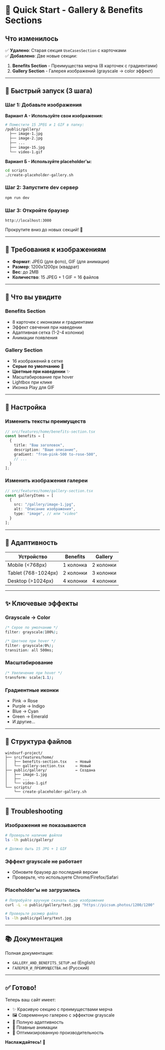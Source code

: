 # 🚀 Quick Start - Gallery & Benefits Sections

## Что изменилось

✅ **Удалено**: Старая секция `UseCasesSection` с карточками  
✅ **Добавлено**: Две новые секции:
1. **Benefits Section** - Преимущества мерча (8 карточек с градиентами)
2. **Gallery Section** - Галерея изображений (grayscale → color эффект)

---

## 🎯 Быстрый запуск (3 шага)

### Шаг 1: Добавьте изображения

**Вариант А - Используйте свои изображения:**
```bash
# Поместите 15 JPEG и 1 GIF в папку:
/public/gallery/
  ├── image-1.jpg
  ├── image-2.jpg
  ├── ...
  ├── image-15.jpg
  └── video-1.gif
```

**Вариант Б - Используйте placeholder'ы:**
```bash
cd scripts
./create-placeholder-gallery.sh
```

### Шаг 2: Запустите dev сервер
```bash
npm run dev
```

### Шаг 3: Откройте браузер
```
http://localhost:3000
```

Прокрутите вниз до новых секций! 🎉

---

## 📸 Требования к изображениям

- **Формат**: JPEG (для фото), GIF (для анимации)
- **Размер**: 1200x1200px (квадрат)
- **Вес**: до 2MB
- **Количество**: 15 JPEG + 1 GIF = 16 файлов

---

## 🎨 Что вы увидите

### Benefits Section
- 8 карточек с иконками и градиентами
- Эффект свечения при наведении
- Адаптивная сетка (1-2-4 колонки)
- Анимации появления

### Gallery Section  
- 16 изображений в сетке
- **Серые по умолчанию** 🎨
- **Цветные при наведении** ✨
- Масштабирование при hover
- Lightbox при клике
- Иконка Play для GIF

---

## 🔧 Настройка

### Изменить тексты преимуществ
```typescript
// src/features/home/benefits-section.tsx
const benefits = [
  {
    title: "Ваш заголовок",
    description: "Ваше описание",
    gradient: "from-pink-500 to-rose-500",
    // ...
  }
];
```

### Изменить изображения галереи
```typescript
// src/features/home/gallery-section.tsx
const galleryItems = [
  {
    src: "/gallery/image-1.jpg",
    alt: "Описание изображения",
    type: "image", // или "video"
  }
];
```

---

## 📱 Адаптивность

| Устройство | Benefits | Gallery |
|-----------|----------|---------|
| Mobile (<768px) | 1 колонка | 2 колонки |
| Tablet (768-1024px) | 2 колонки | 3 колонки |
| Desktop (>1024px) | 4 колонки | 4 колонки |

---

## ✨ Ключевые эффекты

### Grayscale → Color
```css
/* Серое по умолчанию */
filter: grayscale(100%);

/* Цветное при hover */
filter: grayscale(0%);
transition: all 500ms;
```

### Масштабирование
```css
/* Увеличение при hover */
transform: scale(1.1);
```

### Градиентные иконки
- Pink → Rose
- Purple → Indigo  
- Blue → Cyan
- Green → Emerald
- И другие...

---

## 📂 Структура файлов

```
windsurf-project/
├── src/features/home/
│   ├── benefits-section.tsx    ← Новый
│   └── gallery-section.tsx     ← Новый
├── public/gallery/             ← Создана
│   ├── image-1.jpg
│   ├── ...
│   └── video-1.gif
└── scripts/
    └── create-placeholder-gallery.sh
```

---

## 🐛 Troubleshooting

### Изображения не показываются
```bash
# Проверьте наличие файлов
ls -lh public/gallery/

# Должно быть 15 JPG + 1 GIF
```

### Эффект grayscale не работает
- Обновите браузер до последней версии
- Проверьте, что используете Chrome/Firefox/Safari

### Placeholder'ы не загрузились
```bash
# Попробуйте вручную скачать одно изображение
curl -L -o public/gallery/test.jpg "https://picsum.photos/1200/1200"

# Проверьте размер файла
ls -lh public/gallery/test.jpg
```

---

## 📚 Документация

Полная документация:
- `GALLERY_AND_BENEFITS_SETUP.md` (English)
- `ГАЛЕРЕЯ_И_ПРЕИМУЩЕСТВА.md` (Русский)

---

## ✅ Готово!

Теперь ваш сайт имеет:
- ✨ Красивую секцию с преимуществами мерча
- 🖼️ Современную галерею с эффектом grayscale
- 📱 Полную адаптивность
- 🎨 Плавные анимации
- 🚀 Оптимизированную производительность

**Наслаждайтесь!** 🎉
